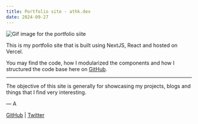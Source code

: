 ```yaml
---
title: Portfolio site - athk.dev
date: 2024-09-27
---
```



![Gif image for the portfolio siite](https://cdn.athk.dev/gif/thissite.gif)


This is my portfolio site that is built using NextJS, React and hosted on Vercel.

You may find the code, how I modularized the components and how I structured the code base here on [GitHub](https://github.com/AtharvaKamble/me).

___

The objective of this site is generally for showcasing my projects, blogs and things that I find very interesting.




— A

[GitHub](https://github.com/AtharvaKamble) | [Twitter](https://twitter.com/AtharvaKamble07)

